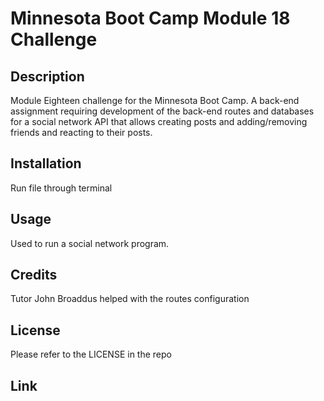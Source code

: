 # Minnesota Boot Camp Module 18 Challenge

## Description

Module Eighteen challenge for the Minnesota Boot Camp. A back-end assignment requiring development of the back-end routes and databases for a social network API that allows creating posts and adding/removing friends and reacting to their posts.

## Installation

Run file through terminal

## Usage

Used to run a social network program.

## Credits

Tutor John Broaddus helped with the routes configuration

## License

Please refer to the LICENSE in the repo

## Link

